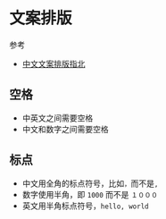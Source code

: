 # 文案排版

参考

- [中文文案排版指北](https://github.com/mzlogin/chinese-copywriting-guidelines)

## 空格

- 中英文之间需要空格
- 中文和数字之间需要空格

## 标点

- 中文用全角的标点符号，比如`，`而不是`,`
- 数字使用半角，即 `1000` 而不是 `１０００`
- 英文用半角标点符号，`hello, world`
